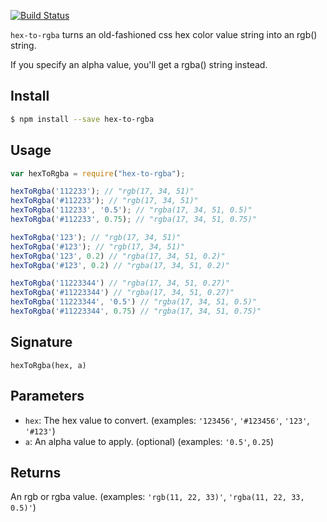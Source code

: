 [![Build Status](https://travis-ci.org/misund/hex-to-rgba.svg?branch=master)](https://travis-ci.org/misund/hex-to-rgba)

`hex-to-rgba` turns an old-fashioned css hex color value string into an rgb() string.

If you specify an alpha value, you'll get a rgba() string instead.

## Install
```sh
$ npm install --save hex-to-rgba
```
## Usage
```js
var hexToRgba = require("hex-to-rgba");

hexToRgba('112233'); // "rgb(17, 34, 51)"
hexToRgba('#112233'); // "rgb(17, 34, 51)"
hexToRgba('112233', '0.5'); // "rgba(17, 34, 51, 0.5)"
hexToRgba('#112233', 0.75); // "rgba(17, 34, 51, 0.75)"

hexToRgba('123'); // "rgb(17, 34, 51)"
hexToRgba('#123'); // "rgb(17, 34, 51)"
hexToRgba('123', 0.2) // "rgba(17, 34, 51, 0.2)"
hexToRgba('#123', 0.2) // "rgba(17, 34, 51, 0.2)"

hexToRgba('11223344') // "rgba(17, 34, 51, 0.27)"
hexToRgba('#11223344') // "rgba(17, 34, 51, 0.27)"
hexToRgba('11223344', '0.5') // "rgba(17, 34, 51, 0.5)"
hexToRgba('#11223344', 0.75) // "rgba(17, 34, 51, 0.75)"
```

## Signature
`hexToRgba(hex, a)`

## Parameters
* `hex`: The hex value to convert. (examples: `'123456'`, `'#123456'`, `'123'`, `'#123'`)
* `a`: An alpha value to apply. (optional) (examples: `'0.5'`, `0.25`)

## Returns
An rgb or rgba value. (examples: `'rgb(11, 22, 33)'`, `'rgba(11, 22, 33, 0.5)'`)
